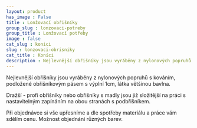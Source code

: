 ```yaml
---
layout: product
has_image : False
title : Lonžovací obřišníky
group_slug : lonzovaci-potreby
group_title : Lonžovací potřeby
image : false
cat_slug : konici
slug : lonzovaci-obrisniky
cat_title : Koníci
description : Nejlevnější obřišníky jsou vyráběny z nylonových popruhů s kováním, podložené obřišníkovým pásem s výplní 1cm, látka většinou bavlna.
---
```


Nejlevnější obřišníky jsou vyráběny z nylonových popruhů s kováním, podložené obřišníkovým pásem s výplní 1cm, látka většinou bavlna.

Dražší - profi obřišníky nebo obřišníky s madly jsou již složitější na práci s nastavitelným zapínáním na obou stranách s podbřišníkem.

Při objednávce si vše upřesníme a dle spotřeby materiálu a práce vám sdělím cenu.
Možnost objednání různých barev.


